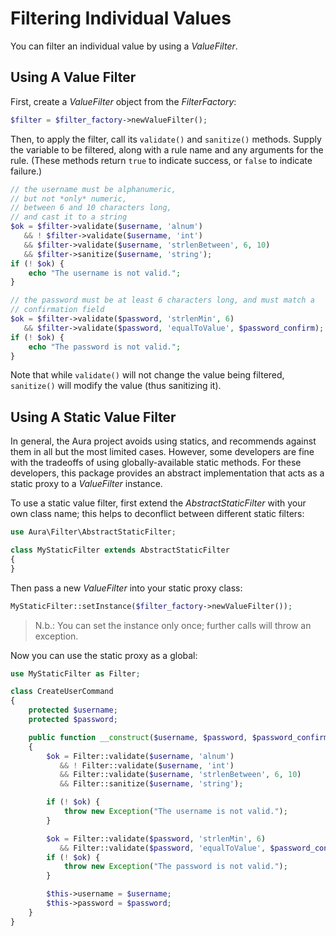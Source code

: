 # Filtering Individual Values

You can filter an individual value by using a _ValueFilter_.

## Using A Value Filter

First, create a _ValueFilter_ object from the _FilterFactory_:

```php
$filter = $filter_factory->newValueFilter();
```

Then, to apply the filter, call its `validate()` and `sanitize()` methods. Supply the variable to be filtered, along with a rule name and any arguments for the rule. (These methods return `true` to indicate success, or `false` to indicate failure.)

```php
// the username must be alphanumeric,
// but not *only* numeric,
// between 6 and 10 characters long,
// and cast it to a string
$ok = $filter->validate($username, 'alnum')
   && ! $filter->validate($username, 'int')
   && $filter->validate($username, 'strlenBetween', 6, 10)
   && $filter->sanitize($username, 'string');
if (! $ok) {
    echo "The username is not valid.";
}

// the password must be at least 6 characters long, and must match a
// confirmation field
$ok = $filter->validate($password, 'strlenMin', 6)
   && $filter->validate($password, 'equalToValue', $password_confirm);
if (! $ok) {
    echo "The password is not valid.";
}
```

Note that while `validate()` will not change the value being filtered, `sanitize()` will modify the value (thus sanitizing it).

## Using A Static Value Filter

In general, the Aura project avoids using statics, and recommends against them in all but the most limited cases.  However, some developers are fine with the tradeoffs of using globally-available static methods. For these developers, this package provides an abstract implementation that acts as a static proxy to a _ValueFilter_ instance.

To use a static value filter, first extend the _AbstractStaticFilter_ with your own class name; this helps to deconflict between different static filters:

```php
use Aura\Filter\AbstractStaticFilter;

class MyStaticFilter extends AbstractStaticFilter
{
}
```

Then pass a new _ValueFilter_ into your static proxy class:

```php
MyStaticFilter::setInstance($filter_factory->newValueFilter());
```

> N.b.: You can set the instance only once; further calls will throw an exception.

Now you can use the static proxy as a global:

```php
use MyStaticFilter as Filter;

class CreateUserCommand
{
    protected $username;
    protected $password;

    public function __construct($username, $password, $password_confirm)
    {
        $ok = Filter::validate($username, 'alnum')
           && ! Filter::validate($username, 'int')
           && Filter::validate($username, 'strlenBetween', 6, 10)
           && Filter::sanitize($username, 'string');

        if (! $ok) {
            throw new Exception("The username is not valid.");
        }

        $ok = Filter::validate($password, 'strlenMin', 6)
           && Filter::validate($password, 'equalToValue', $password_confirm);
        if (! $ok) {
            throw new Exception("The password is not valid.");
        }

        $this->username = $username;
        $this->password = $password;
    }
}
```
